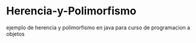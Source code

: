 # Herencia-y-Polimorfismo
ejemplo de herencia y polimorfismo en java para curso de programacion a objetos
